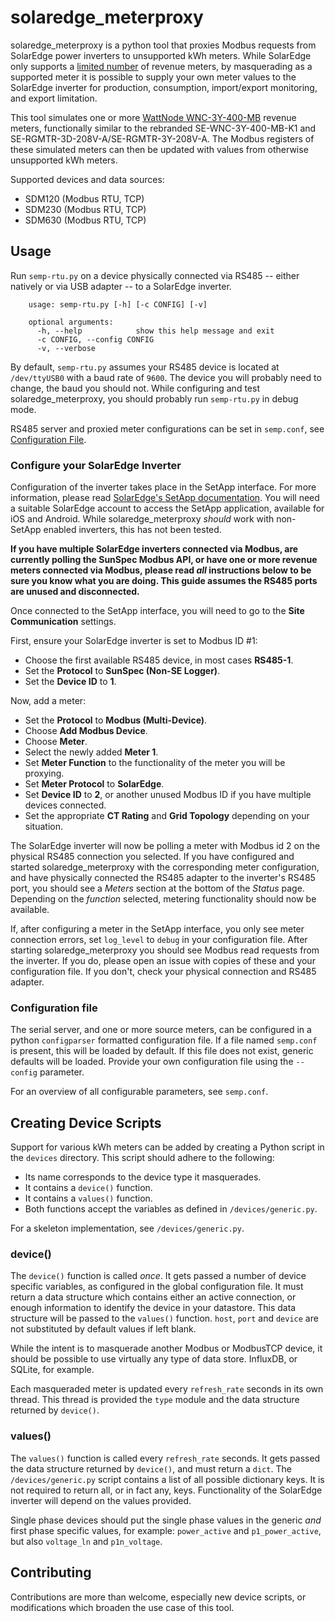 # solaredge_meterproxy

solaredge_meterproxy is a python tool that proxies Modbus requests from SolarEdge power inverters to unsupported kWh meters. While SolarEdge only supports a [limited number](https://www.solaredge.com/se-supported-devices) of revenue meters, by masquerading as a supported meter it is possible to supply your own meter values to the SolarEdge inverter for production, consumption, import/export monitoring, and export limitation.

This tool simulates one or more [WattNode WNC-3Y-400-MB](https://ctlsys.com/product/wattnode-modbus/) revenue meters, functionally similar to the rebranded SE-WNC-3Y-400-MB-K1 and SE-RGMTR-3D-208V-A/SE-RGMTR-3Y-208V-A. The Modbus registers of these simulated meters can then be updated with values from otherwise unsupported kWh meters.

Supported devices and data sources:

* SDM120 (Modbus RTU, TCP)
* SDM230 (Modbus RTU, TCP)
* SDM630 (Modbus RTU, TCP)


## Usage

Run `semp-rtu.py` on a device physically connected via RS485 -- either natively or via USB adapter -- to a SolarEdge inverter. 
```
    usage: semp-rtu.py [-h] [-c CONFIG] [-v]

    optional arguments:
      -h, --help            show this help message and exit
      -c CONFIG, --config CONFIG
      -v, --verbose
```

By default, `semp-rtu.py` assumes your RS485 device is located at `/dev/ttyUSB0` with a baud rate of `9600`. The device you will probably need to change, the baud you should not. While configuring and test solaredge_meterproxy, you should probably run `semp-rtu.py` in debug mode.

RS485 server and proxied meter configurations can be set in `semp.conf`, see [Configuration File](https://github.com/nmakel/solaredge_meterproxy#configuration-file).

### Configure your SolarEdge Inverter

Configuration of the inverter takes place in the SetApp interface. For more information, please read [SolarEdge's SetApp documentation](https://www.solaredge.com/products/installer-tools/setapp). You will need a suitable SolarEdge account to access the SetApp application, available for iOS and Android. While solaredge_meterproxy _should_ work with non-SetApp enabled inverters, this has not been tested.

__If you have multiple SolarEdge inverters connected via Modbus, are currently polling the SunSpec Modbus API, or have one or more revenue meters connected via Modbus, please read _all_ instructions below to be sure you know what you are doing. This guide assumes the RS485 ports are unused and disconnected.__

Once connected to the SetApp interface, you will need to go to the __Site Communication__ settings.

First, ensure your SolarEdge inverter is set to Modbus ID #1:

- Choose the first available RS485 device, in most cases __RS485-1__.
- Set the __Protocol__ to __SunSpec (Non-SE Logger)__.
- Set the __Device ID__ to __1__.

Now, add a meter:

- Set the __Protocol__ to __Modbus (Multi-Device)__.
- Choose __Add Modbus Device__.
- Choose __Meter__.
- Select the newly added __Meter 1__.
- Set __Meter Function__ to the functionality of the meter you will be proxying.
- Set __Meter Protocol__ to __SolarEdge__.
- Set __Device ID__ to __2__, or another unused Modbus ID if you have multiple devices connected.
- Set the appropriate __CT Rating__ and __Grid Topology__ depending on your situation.

The SolarEdge inverter will now be polling a meter with Modbus id 2 on the physical RS485 connection you selected. If you have configured and started solaredge_meterproxy with the corresponding meter configuration, and have physically connected the RS485 adapter to the inverter's RS485 port, you should see a _Meters_ section at the bottom of the _Status_ page. Depending on the _function_ selected, metering functionality should now be available.

If, after configuring a meter in the SetApp interface, you only see meter connection errors, set `log_level` to `debug` in your configuration file. After starting solaredge_meterproxy you should see Modbus read requests from the inverter. If you do, please open an issue with copies of these and your configuration file. If you don't, check your physical connection and RS485 adapter.

### Configuration file

The serial server, and one or more source meters, can be configured in a python `configparser` formatted configuration file. If a file named `semp.conf` is present, this will be loaded by default. If this file does not exist, generic defaults will be loaded. Provide your own configuration file using the `--config` parameter.

For an overview of all configurable parameters, see `semp.conf`.

## Creating Device Scripts

Support for various kWh meters can be added by creating a Python script in the `devices` directory. This script should adhere to the following:

* Its name corresponds to the device type it masquerades.
* It contains a `device()` function.
* It contains a `values()` function.
* Both functions accept the variables as defined in `/devices/generic.py`.

For a skeleton implementation, see `/devices/generic.py`.

### device()

The `device()` function is called _once_. It gets passed a number of device specific variables, as configured in the global configuration file. It must return a data structure which contains either an active connection, or enough information to identify the device in your datastore. This data structure will be passed to the `values()` function. `host`, `port` and `device` are not substituted by default values if left blank. 

While the intent is to masquerade another Modbus or ModbusTCP device, it should be possible to use virtually any type of data store. InfluxDB, or SQLite, for example.

Each masqueraded meter is updated every `refresh_rate` seconds in its own thread. This thread is provided the `type` module and the data structure returned by `device()`.

### values()

The `values()` function is called every `refresh_rate` seconds. It gets passed the data structure returned by `device()`, and must return a `dict`. The `/devices/generic.py` script contains a list of all possible dictionary keys. It is not required to return all, or in fact any, keys. Functionality of the SolarEdge inverter will depend on the values provided.

Single phase devices should put the single phase values in the generic _and_ first phase specific values, for example: `power_active` and `p1_power_active`, but also `voltage_ln` and `p1n_voltage`.


## Contributing

Contributions are more than welcome, especially new device scripts, or modifications which broaden the use case of this tool.